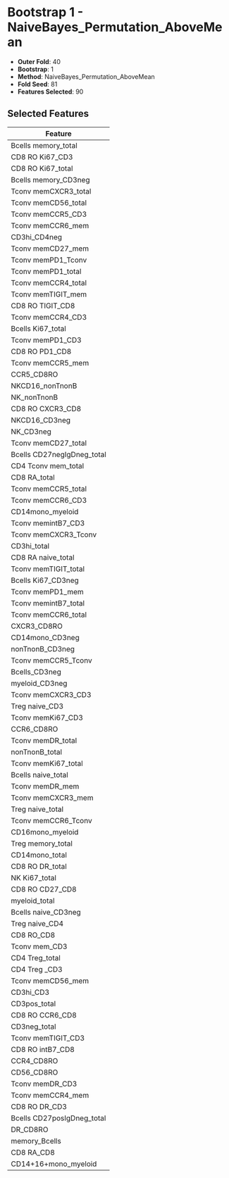 # Bootstrap 1 - NaiveBayes_Permutation_AboveMean

- **Outer Fold**: 40
- **Bootstrap**: 1
- **Method**: NaiveBayes_Permutation_AboveMean
- **Fold Seed**: 81
- **Features Selected**: 90

## Selected Features

| Feature |
|---------|
| Bcells memory_total |
| CD8  RO Ki67_CD3 |
| CD8 RO Ki67_total |
| Bcells memory_CD3neg |
| Tconv memCXCR3_total |
| Tconv memCD56_total |
| Tconv memCCR5_CD3 |
| Tconv memCCR6_mem |
| CD3hi_CD4neg |
| Tconv memCD27_mem |
| Tconv memPD1_Tconv |
| Tconv memPD1_total |
| Tconv memCCR4_total |
| Tconv memTIGIT_mem |
| CD8 RO TIGIT_CD8 |
| Tconv memCCR4_CD3 |
| Bcells Ki67_total |
| Tconv memPD1_CD3 |
| CD8 RO PD1_CD8 |
| Tconv memCCR5_mem |
| CCR5_CD8RO |
| NKCD16_nonTnonB |
| NK_nonTnonB |
| CD8 RO CXCR3_CD8 |
| NKCD16_CD3neg |
| NK_CD3neg |
| Tconv memCD27_total |
| Bcells CD27negIgDneg_total |
| CD4 Tconv mem_total |
| CD8 RA_total |
| Tconv memCCR5_total |
| Tconv memCCR6_CD3 |
| CD14mono_myeloid |
| Tconv memintB7_CD3 |
| Tconv memCXCR3_Tconv |
| CD3hi_total |
| CD8 RA naive_total |
| Tconv memTIGIT_total |
| Bcells Ki67_CD3neg |
| Tconv memPD1_mem |
| Tconv memintB7_total |
| Tconv memCCR6_total |
| CXCR3_CD8RO |
| CD14mono_CD3neg |
| nonTnonB_CD3neg |
| Tconv memCCR5_Tconv |
| Bcells_CD3neg |
| myeloid_CD3neg |
| Tconv memCXCR3_CD3 |
| Treg naive_CD3 |
| Tconv memKi67_CD3 |
| CCR6_CD8RO |
| Tconv memDR_total |
| nonTnonB_total |
| Tconv memKi67_total |
| Bcells naive_total |
| Tconv memDR_mem |
| Tconv memCXCR3_mem |
| Treg naive_total |
| Tconv memCCR6_Tconv |
| CD16mono_myeloid |
| Treg memory_total |
| CD14mono_total |
| CD8 RO DR_total |
| NK Ki67_total |
| CD8 RO CD27_CD8 |
| myeloid_total |
| Bcells naive_CD3neg |
| Treg naive_CD4 |
| CD8 RO_CD8 |
| Tconv mem_CD3 |
| CD4 Treg_total |
| CD4 Treg _CD3 |
| Tconv memCD56_mem |
| CD3hi_CD3 |
| CD3pos_total |
| CD8 RO CCR6_CD8 |
| CD3neg_total |
| Tconv memTIGIT_CD3 |
| CD8 RO intB7_CD8 |
| CCR4_CD8RO |
| CD56_CD8RO |
| Tconv memDR_CD3 |
| Tconv memCCR4_mem |
| CD8 RO DR_CD3 |
| Bcells CD27posIgDneg_total |
| DR_CD8RO |
| memory_Bcells |
| CD8 RA_CD8 |
| CD14+16+mono_myeloid |
